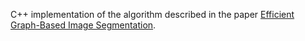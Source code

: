 C++ implementation of the algorithm described in the paper [Efficient Graph-Based Image Segmentation](http://www.cs.brown.edu/~pff/segment/).
